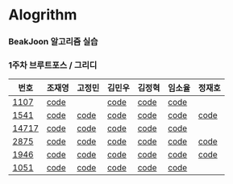 
# Alogrithm


### BeakJoon 알고리즘 실습

### 1주차 브루트포스 / 그리디

| 번호                                           | 조재영                                                       | 고정민                                                       | 김민우                                                       | 김정혁 | 임소율                                                       | 정재호 |
| ---------------------------------------------- | ------------------------------------------------------------ | ------------------------------------------------------------ | ------------------------------------------------------------ | ------ | ------------------------------------------------------------ | ------ |
| [1107](https://www.acmicpc.net/problem/1107)   | [code](https://github.com/zojae031/Algorithm/blob/1Week/Zojae031/CodingTest/1107.cpp) |                                                              | [code](<https://github.com/KMinWoo/Algorithm-1/blob/1Week/KMinWoo/minwoo/minwoo/1107.cpp>) |[code](https://github.com/wjdgur778/Algorithm/blob/1Week/wjdgur778/NewBJ/NewBJ/JH_1107.cpp)        | [code](https://github.com/syli9526/Algorithm-1/blob/1Week/syli9526/BJ1107.cpp) |        |
| [1541](https://www.acmicpc.net/problem/1541)   | [code](https://github.com/zojae031/Algorithm/blob/1Week/Zojae031/CodingTest/1541.cpp) | [code](https://github.com/JeongMinGo/Algorithm-1/blob/1Week/JeongMinGo/BJ1541.java) | [code](https://github.com/KMinWoo/Algorithm-1/blob/1Week/KMinWoo/minwoo/minwoo/1541.cpp) |[code](https://github.com/wjdgur778/Algorithm/blob/1Week/wjdgur778/NewBJ/NewBJ/JH_1541.cpp)        | [code](https://github.com/syli9526/Algorithm-1/blob/1Week/syli9526/BJ1541.cpp) |  [code](https://github.com/Jung-jaeho/Algorithm/blob/1Week/Jung-jaeho/1541.cpp)  |
| [14717](https://www.acmicpc.net/problem/14717) | [code](https://github.com/zojae031/Algorithm/blob/1Week/Zojae031/CodingTest/14717.cpp) | [code](https://github.com/JeongMinGo/Algorithm-1/blob/1Week/JeongMinGo/BJ14717.java) | [code](https://github.com/KMinWoo/Algorithm-1/blob/1Week/KMinWoo/minwoo/minwoo/14717.cpp) |[code](https://github.com/wjdgur778/Algorithm/blob/1Week/wjdgur778/NewBJ/NewBJ/JH_14717.cpp)      | [code](https://github.com/syli9526/Algorithm-1/blob/1Week/syli9526/BJ14717.cpp) |        |
| [2875](https://www.acmicpc.net/problem/2875)   | [code](https://github.com/zojae031/Algorithm/blob/1Week/Zojae031/CodingTest/2875.cpp) | [code](https://github.com/JeongMinGo/Algorithm-1/blob/1Week/JeongMinGo/BJ14717.java) | [code](https://github.com/KMinWoo/Algorithm-1/blob/1Week/KMinWoo/minwoo/minwoo/2875.cpp) | [code](https://github.com/wjdgur778/Algorithm/blob/1Week/wjdgur778/NewBJ/NewBJ/JH_2875.cpp)       | [code](https://github.com/syli9526/Algorithm-1/blob/1Week/syli9526/BJ2875.cpp) | [code](https://github.com/Jung-jaeho/Algorithm/blob/1Week/Jung-jaeho/2875.cpp)       |
| [1946](https://www.acmicpc.net/problem/1946)   | [code](https://github.com/zojae031/Algorithm/blob/1Week/Zojae031/CodingTest/1946.cpp) | [code](https://github.com/JeongMinGo/Algorithm-1/blob/1Week/JeongMinGo/BJ1946.java) | [code](https://github.com/KMinWoo/Algorithm-1/blob/1Week/KMinWoo/minwoo/minwoo/1946.cpp) | [code](https://github.com/wjdgur778/Algorithm/blob/1Week/wjdgur778/NewBJ/NewBJ/JH_1946.cpp)       | [code](https://github.com/syli9526/Algorithm-1/blob/1Week/syli9526/BJ1946.cpp) |  [code](https://github.com/Jung-jaeho/Algorithm/blob/1Week/Jung-jaeho/1946.cpp)      |
| [1051](https://www.acmicpc.net/problem/1051)   | [code](https://github.com/zojae031/Algorithm/blob/1Week/Zojae031/CodingTest/1051.cpp) | [code](https://github.com/JeongMinGo/Algorithm-1/blob/1Week/JeongMinGo/BJ1051.java) | [code](https://github.com/KMinWoo/Algorithm-1/blob/1Week/KMinWoo/minwoo/minwoo/1051.cpp) | [code](https://github.com/wjdgur778/Algorithm/blob/1Week/wjdgur778/NewBJ/NewBJ/JH_1051.cpp)       | [code](https://github.com/syli9526/Algorithm-1/blob/1Week/syli9526/BJ1051.cpp) |        |